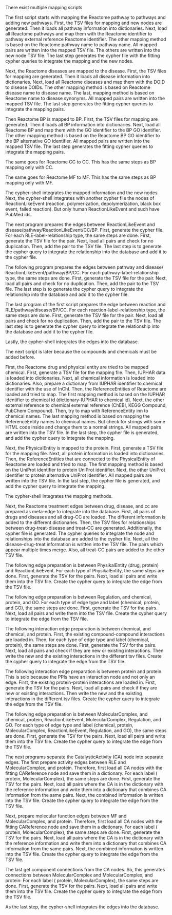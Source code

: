 There exist multiple mapping scripts

The first script starts with mapping the Reactome pathway to pathways and adding new pathways.
                First, the TSV files for mapping and new nodes are generated.
                Then it loads all pathway information into dictionaries.
                Next, load all Reactome pathways and map them with the Reactome identifier to pathway external reference Reactome identifier.
                The other mapping method is based on the Reactome pathway name to pathway name.
                All mapped pairs are written into the mapped TSV file. The others are written into the new node TSV file.
                The last step generates the cypher file with the fitting cypher queries to integrate the mapping and the new nodes.
               
Next, the Reactome diseases are mapped to the disease.
                First, the TSV files for mapping are generated.
                Then it loads all disease information into dictionaries.
                  Next, load all Reactome diseases and map them with the DOID to disease DOIDs.
                  The other mapping method is based on Reactome disease name to disease name.
                  The last, mapping method is based on Reactome name to disease synonyms.
                All mapped pairs are written into the mapped TSV file. The last step generates the fitting cypher queries to integrate the mapping pairs.


Then Reactome BP is mapped to BP.
                First, the TSV files for mapping are generated.
                Then it loads all BP information into dictionaries.
                Next, load all Reactome BP and map them with the GO identifier to the BP GO identifier.
                The other mapping method is based on the Reactome BP GO identifier to the BP alternative GO identifier.
                All mapped pairs are written into the mapped TSV file. The last step generates the fitting cypher queries to integrate the mapping pairs.

The same goes for Reactome CC to CC.
                This has the same steps as BP mapping only with CC.


The same goes for Reactome MF to MF.
                This has the same steps as BP mapping only with MF.

The cypher-shell integrates the mapped information and the new nodes.
Next, the cypher-shell integrates with another cypher file the nodes of ReactionLikeEvent (reaction, polymerization, depolymerization, black box event, failed reaction). But only human ReactionLikeEvent and such have PubMed ids.

The next program prepares the edges between ReactionLikeEvent and disease/pathway/ReactionLikeEvent/CC/BP.
                First, generate the cypher file.
                For each RLE-label-relationship type, the same steps are done.
                               First, generate the TSV file for the pair.
                               Next, load all pairs and check for no duplication. Then, add the pair to the TSV file.
                              The last step is to generate the cypher query to integrate the relationship into the database and add it to the cypher file.

The following program prepares the edges between pathway and disease/ ReactionLikeEvent/pathway/BP/CC.
                For each pathway-label-relationship type, the same steps are done.
                               First, generate the TSV file for the pair.
                               Next, load all pairs and check for no duplication. Then, add the pair to the TSV file.
                              The last step is to generate the cypher query to integrate the relationship into the database and add it to the cypher file.

The last program of the first script prepares the edge between reaction and RLE/pathway/disease/BP/CC.
                For each reaction-label-relationship type, the same steps are done.
                               First, generate the TSV file for the pair.
                               Next, load all pairs and check for no duplication. Then, add the pair to the TSV file.
                              The last step is to generate the cypher query to integrate the relationship into the database and add it to the cypher file.

Lastly, the cypher-shell integrates the edges into the database.
 
The next script is later because the compounds and chemicals must be added before.

First, the Reactome drug and physical entity are tried to be mapped chemical.
               First, generate a TSV file for the mapping file.
               Then, IUPHAR data is loaded into dictionaries.
               Next, all chemical information is loaded into dictionaries. Also, prepare a dictionary from IUPHAR identifier to chemical identifier with the use of InChI.
               Then, the ReferenceEntities of Reactome are loaded and tried to map.
               The first mapping method is based on the IUPHAR identifier to chemical id (dictionary-IUPHAR to chemical id).
               Next, the other external reference to chemical external reference (ChEBI, KEGG Compound, PubChem Compound).
               Then, try to map with ReferenceEntity inn to chemical names.
               The last mapping method is based on mapping the ReferenceEntity names to chemical names. But check for strings with some HTML code inside and change them to a normal strings.
               All mapped pairs are written into the TSV file.
               In the last step, the cypher file is generated, and add the cypher query to integrate the mapping.

Next, the PhysicalEntity is mapped to the protein.
      First, generate a TSV file for the mapping file.
         Next, all protein information is loaded into dictionaries. 
               Then, the ReferenceEntities that are connected to the PhysicalEntity of Reactome are loaded and tried to map.
               The first mapping method is based on the UniProt identifier to protein UniProt identifier.
               Next, the other UniProt identifier to protein alternative UniProt identifier.
               All mapped pairs are written into the TSV file.
               In the last step, the cypher file is generated, and add the cypher query to integrate the mapping.
               
The cypher-shell integrates the mapping methods.

Next, the Reactome treatment edges between drug, disease, and cc are prepared as meta-edge to integrate into the database.
               First, all pairs of drugs and diseases and all drug-CC are loaded. The different information is added to the different dictionaries.
               Then, the TSV files for relationships between drug-treat-disease and treat-CC are generated. Additionally, the cypher file is generated. The cypher queries to integrate the node and relationships into the database are added to the cypher file.
               Next, all the disease-drug-treat information is written into the TSV file. The pairs which appear multiple times merge. Also, all treat-CC pairs are added to the other TSV file.
               
The following edge preparation is between PhysikalEntity (drug, protein) and ReactionLikeEvent.
      For each type of PhysikalEntity, the same steps are done.
            First, generate the TSV for the pairs.
            Next, load all pairs and write them into the TSV file.
            Create the cypher query to integrate the edge from the TSV file.

The following edge preparation is between Regulation, and chemical, protein, and GO.
      For each type of edge type and label (chemical, protein, and GO), the same steps are done.
            First, generate the TSV for the pairs.
            Next, load all pairs and write them into the TSV file.
            Create the cypher query to integrate the edge from the TSV file.

The following interaction edge preparation is between chemical, and chemical, and protein.
      First, the existing compound-compound interactions are loaded in.
      Then, for each type of edge type and label (chemical, protein), the same steps are done.
            First, generate the TSV for the pairs.
            Next, load all pairs and check if they are new or existing interactions.
            Then write the new and the existing interactions in the different tsv files.
            Create the cypher query to integrate the edge from the TSV file.

The following interaction edge preparation is between protein and protein. This is solo because the PPIs have an interaction node and not only an edge.
      First, the existing protein-protein interactions are loaded in.
      First, generate the TSV for the pairs.
      Next, load all pairs and check if they are new or existing interactions.
      Then write the new and the existing interactions in the different tsv files.
      Create the cypher query to integrate the edge from the TSV file.


The following edge preparation is between MolecularComplex, and chemical, protein, ReactionLikeEvent, MolecularComplex, Regulation, and GO.
      For each type of edge type and label (chemical, protein, MolecularComplex, ReactionLikeEvent, Regulation, and GO), the same steps are done.
            First, generate the TSV for the pairs.
            Next, load all pairs and write them into the TSV file.
            Create the cypher query to integrate the edge from the TSV file.


The next programs separate the CatalysticActivity (CA) node into separate edges.
The first prepare activity edges between RLE and MolecularComplex, and protein.
      Therefore, first load all CA nodes with the fitting CAReference node and save them in a dictionary.
      For each label ( protein, MolecularComplex), the same steps are done.
            First, generate the TSV for the pairs.
            Next, load all pairs where the CA is in the dictionary with the reference information and write them into a dictionary that combines CA information from the same pairs.
            Next, the combined information is written into the TSV file.
            Create the cypher query to integrate the edge from the TSV file.

Next, prepare molecular function edges between MF and MolecularComplex, and protein.
      Therefore, first load all CA nodes with the fitting CAReference node and save them in a dictionary.
      For each label ( protein, MolecularComplex), the same steps are done.
            First, generate the TSV for the pairs.
            Next, load all pairs where the CA is in the dictionary with the reference information and write them into a dictionary that combines CA information from the same pairs.
            Next, the combined information is written into the TSV file.
            Create the cypher query to integrate the edge from the TSV file.

The last get component connections from the CA nodes. So, this generates connections between MolecularComplex and MolecularComplex, and protein:
      For each label ( protein, MolecularComplex), the same steps are done.
            First, generate the TSV for the pairs.
            Next, load all pairs and write them into the TSV file.
            Create the cypher query to integrate the edge from the TSV file.


As the last step, the cypher-shell integrates the edges into the database.
